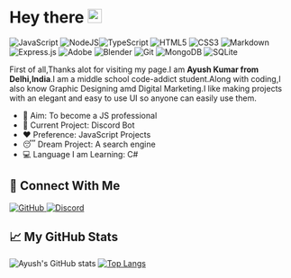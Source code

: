 # Hey there <img src="https://media.giphy.com/media/hvRJCLFzcasrR4ia7z/giphy.gif" width="25px">
<img alt="JavaScript" src="https://img.shields.io/badge/javascript-%23323330.svg?style=for-the-badge&logo=javascript&logoColor=%23F7DF1E"/> <img alt="NodeJS" src="https://img.shields.io/badge/node.js-%2343853D.svg?style=for-the-badge&logo=node-dot-js&logoColor=white"/><img alt="TypeScript" src="https://img.shields.io/badge/typescript-%23007ACC.svg?style=for-the-badge&logo=typescript&logoColor=white"/>
<img alt="HTML5" src="https://img.shields.io/badge/html5-%23E34F26.svg?style=for-the-badge&logo=html5&logoColor=white"/> <img alt="CSS3" src="https://img.shields.io/badge/css3-%231572B6.svg?style=for-the-badge&logo=css3&logoColor=white" /> <img alt="Markdown" src="https://img.shields.io/badge/markdown-%23000000.svg?style=for-the-badge&logo=markdown&logoColor=white"/> <img alt="Express.js" src="https://img.shields.io/badge/express.js-%23404d59.svg?style=for-the-badge&logo=express&logoColor=%2361DAFB"/> <img alt="Adobe" src="https://img.shields.io/badge/adobe-%23FF0000.svg?style=for-the-badge&logo=adobe&logoColor=white"/> <img alt="Blender" src="https://img.shields.io/badge/blender-%23F5792A.svg?style=for-the-badge&logo=blender&logoColor=white"/> <img alt="Git" src="https://img.shields.io/badge/git-%23F05033.svg?style=for-the-badge&logo=git&logoColor=white"/> <img alt="MongoDB" src ="https://img.shields.io/badge/MongoDB-%234ea94b.svg?style=for-the-badge&logo=mongodb&logoColor=white"/> <img alt="SQLite" src ="https://img.shields.io/badge/sqlite-%2307405e.svg?style=for-the-badge&logo=sqlite&logoColor=white"/>

First of all,Thanks alot for visiting my page.I am **Ayush Kumar from Delhi,India**.I am a middle school code-addict student.Along with coding,I also know Graphic Designing amd Digital Marketing.I like making projects with an elegant and easy to use UI so anyone can easily use them. 

<ul>
<li> 🎯 Aim: To become a JS professional</li>
<li> 🔧 Current Project: Discord Bot </li>
<li> ❤ Preference: JavaScript Projects </li>
<li> 😴 Dream Project: A search engine </li>
<li> 💻 Language I am Learning: C# </li>
</ul>

## 🔗 Connect With Me
<a href="https://github.com/Ayush4385">
<img alt="GitHub" src="https://img.shields.io/badge/github-%23121011.svg?style=for-the-badge&logo=github&logoColor=white"/>
</a>
<a href="https://discord.gg/WCDtmkNBJv">
<img alt="Discord" src="https://img.shields.io/badge/Discord-%237289DA.svg?style=for-the-badge&logo=discord&logoColor=white"/>
</a>

## 📈 My GitHub Stats

![Ayush's GitHub stats](https://github-readme-stats.vercel.app/api?username=Ayush4385&include_private=true&include_all_commits=true&show_icons=true&theme=onedark)
[![Top Langs](https://github-readme-stats.vercel.app/api/top-langs/?username=Ayush4385&layout=compact&include_private=true&theme=onedark)](https://github.com/anuraghazra/github-readme-stats)
